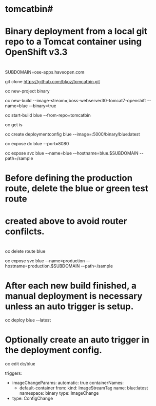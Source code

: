 # tomcatbin#
#
# Binary deployment from a local git repo to a Tomcat container using OpenShift v3.3
#

#

SUBDOMAIN=ose-apps.haveopen.com

git clone https://github.com/bkoz/tomcatbin.git

oc new-project binary

oc new-build --image-stream=jboss-webserver30-tomcat7-openshift --name=blue --binary=true

oc start-build blue --from-repo=tomcatbin

oc get is

oc create deploymentconfig blue --image=<registry-service-ip>:5000/binary/blue:latest

oc expose dc blue --port=8080

oc expose svc blue --name=blue --hostname=blue.$SUBDOMAIN --path=/sample

#
# Before defining the production route, delete the blue or green test route 
# created above to avoid router confilcts.
#
oc delete route blue

oc expose svc blue --name=production --hostname=production.$SUBDOMAIN --path=/sample

#
# After each new build finished, a manual deployment is necessary unless an auto trigger is setup.
oc deploy blue --latest

#
# Optionally create an auto trigger in the deployment config. 
oc edit dc/blue

triggers:
- imageChangeParams:
    automatic: true
    containerNames:
    - default-container
    from:
      kind: ImageStreamTag
      name: blue:latest
      namespace: binary
  type: ImageChange
- type: ConfigChange


